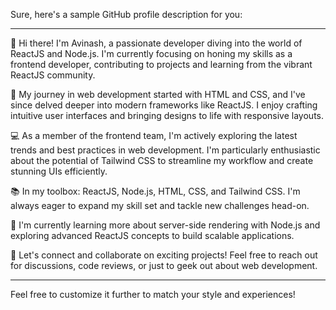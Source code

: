 Sure, here's a sample GitHub profile description for you:

---

👋 Hi there! I'm Avinash, a passionate developer diving into the world of ReactJS and Node.js. I'm currently focusing on honing my skills as a frontend developer, contributing to projects and learning from the vibrant ReactJS community.

🚀 My journey in web development started with HTML and CSS, and I've since delved deeper into modern frameworks like ReactJS. I enjoy crafting intuitive user interfaces and bringing designs to life with responsive layouts.

💻 As a member of the frontend team, I'm actively exploring the latest trends and best practices in web development. I'm particularly enthusiastic about the potential of Tailwind CSS to streamline my workflow and create stunning UIs efficiently.

📚 In my toolbox: ReactJS, Node.js, HTML, CSS, and Tailwind CSS. I'm always eager to expand my skill set and tackle new challenges head-on.

🌱 I'm currently learning more about server-side rendering with Node.js and exploring advanced ReactJS concepts to build scalable applications.

🔗 Let's connect and collaborate on exciting projects! Feel free to reach out for discussions, code reviews, or just to geek out about web development.

---

Feel free to customize it further to match your style and experiences!
